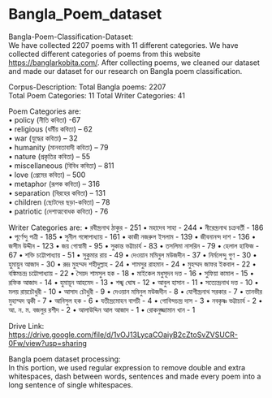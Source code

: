 # Bangla_Poem_dataset

Bangla-Poem-Classification-Dataset:  
We have collected 2207 poems with 11 different categories. We have collected different categories of poems from this website https://banglarkobita.com/. After collecting poems, we cleaned our dataset and made our dataset for our research on Bangla poem classification.


Corpus-Description:
Total Bangla poems: 2207     
Total Poem Categories: 11
Total Writer Categories: 41


Poem Categories are:  
•	policy (নীতি কবিতা) -67               
•	religious (ধর্মীয় কবিতা) – 62               
•	war (যুদ্ধের কবিতা) – 32                  
•	humanity (মানবতাবাদী কবিতা) – 79                   
•	nature (প্রকৃতির কবিতা) – 55                   
•	miscellaneous (বিবিধ কবিতা) – 811                    
•	love (প্রেমের কবিতা) – 500                      
•	metaphor (রূপক কবিতা) – 316                     
•	separation (বিরহের কবিতা) – 131                          
•	children (ছোটদের ছড়া-কবিতা) – 78                   
•	patriotic (দেশাত্মবোধক কবিতা) - 76                    


Writer Categories are:
•	রবীন্দ্রনাথ ঠাকুর - 251
•	মহাদেব সাহা - 244
•	নীরেন্দ্রনাথ চক্রবর্তী - 186
•	পূর্ণেন্দু পত্রী - 185
•	সুনীল গঙ্গোপাধ্যায় - 161
•	কাজী নজরুল ইসলাম - 139
•	জীবনানন্দ দাশ - 136
•	জসীম উদ্দীন - 123
•	জয় গোস্বামী - 95
•	সুকান্ত ভট্টাচার্য - 83
•	তসলিমা নাসরিন - 79
•	হেলাল হাফিজ - 67
•	শক্তি চট্টোপাধ্যায় - 51
•	সুকুমার রায় - 49
•	দেওয়ান মমিনুল মউজদীন - 37
•	নির্মলেন্দু গুণ - 30
•	হুমায়ুন আজাদ - 30
•	রুদ্র মুহম্মদ শহীদুল্লাহ - 24
•	শামসুর রাহমান - 24
•	মুহম্মদ জাফর ইকবাল - 22
•	বঙ্কিমচন্দ্র চট্টোপাধ্যায় - 22
•	সৈয়দ শামসুল হক - 18
•	মাইকেল মধুসূদন দত্ত - 16
•	সুফিয়া কামাল - 15
•	রফিক আজাদ - 14
•	হুমায়ূন আহমেদ - 13
•	শঙ্খ ঘোষ - 12
•	আবুল হাসান - 11
•	সত্যেন্দ্রনাথ দত্ত - 10
•	মলয় রায়চৌধুরী - 10
•	আসাদ চৌধুরী - 9
•	দেওয়ান মমিনুল মউজদীন - 8
•	যোগীন্দ্রনাথ সরকার - 7
•	তানভীর মুহাম্মদ ত্বকী - 7
•	আনিসুল হক - 6
•	যতীন্দ্রমোহন বাগচী - 4
•	গোবিন্দচন্দ্র দাস - 3
•	নবকৃষ্ণ ভট্টাচার্য - 2
•	আ. ন. ম. বজলুর রশীদ - 2
•	আলাউদ্দিন আল আজাদ - 1
•	রোকনুজ্জামান খান - 1


Drive Link:    
https://drive.google.com/file/d/1vOJ13LycaCOaiyB2cZtoSvZVSUCR-0Fw/view?usp=sharing

Bangla poem dataset processing:      
In this portion, we used regular expression to remove double and extra whitespaces, dash between words, sentences and made every poem into a long sentence of single whitespaces.
